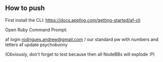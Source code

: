## How to push 

First install the CLI:
https://docs.appfog.com/getting-started/af-cli


Open Ruby Command Prompt:

af login rodrigues.andrew@gmail.com / our standard pw with numbers and letters
af update psychobunny


(Obviously, don't forget to test because then all NodeBBs will explode :P)